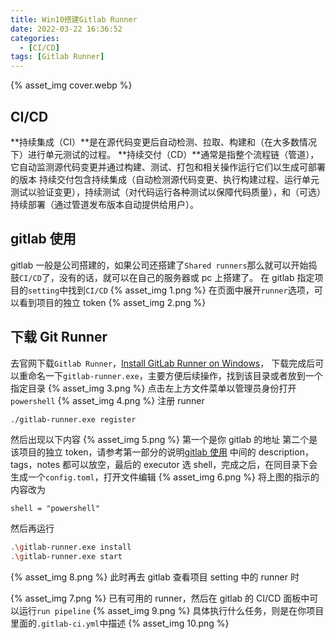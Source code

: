 ```yaml
---
title: Win10搭建Gitlab Runner
date: 2022-03-22 16:36:52
categories:
  - [CI/CD]
tags: [Gitlab Runner]
---
```

 {% asset_img cover.webp %}

## CI/CD


**持续集成（CI）**是在源代码变更后自动检测、拉取、构建和（在大多数情况下）进行单元测试的过程。
**持续交付（CD）**通常是指整个流程链（管道），它自动监测源代码变更并通过构建、测试、打包和相关操作运行它们以生成可部署的版本
持续交付包含持续集成（自动检测源代码变更、执行构建过程、运行单元测试以验证变更），持续测试（对代码运行各种测试以保障代码质量），和（可选）持续部署（通过管道发布版本自动提供给用户）。


## gitlab 使用

gitlab 一般是公司搭建的，如果公司还搭建了`Shared runners`那么就可以开始捣鼓`CI/CD`了，没有的话，就可以在自己的服务器或 pc 上搭建了。
在 gitlab 指定项目的`setting`中找到`CI/CD`
 {% asset_img 1.png %}
在页面中展开`runner`选项，可以看到项目的独立 token
 {% asset_img 2.png %}

<!-- more -->   

## 下载 Git Runner


去官网下载`Gitlab Runner`，[Install GitLab Runner on Windows](https://docs.gitlab.com/runner/install/windows.html)，
下载完成后可以重命名一下`gitlab-runner.exe`，主要方便后续操作，找到该目录或者放到一个指定目录
 {% asset_img 3.png %}
点击左上方文件菜单以管理员身份打开`powershell`
 {% asset_img 4.png %}
注册 runner

```Bash
./gitlab-runner.exe register
```

然后出现以下内容
 {% asset_img 5.png %}
第一个是你 gitlab 的地址
第二个是该项目的独立 token，请参考第一部分的说明[gitlab 使用](./#gitlab-使用)
中间的 description，tags，notes 都可以放空，最后的 executor 选 shell，完成之后，在同目录下会生成一个`config.toml`，打开文件编辑
 {% asset_img 6.png %}
将上图的指示的内容改为

```text
shell = "powershell"
```

然后再运行

```Bash
.\gitlab-runner.exe install
.\gitlab-runner.exe start
```

 {% asset_img 8.png %}
此时再去 gitlab 查看项目 setting 中的 runner 时

 {% asset_img 7.png %}
已有可用的 runner，然后在 gitlab 的 CI/CD 面板中可以运行`run pipeline`
 {% asset_img 9.png %}
具体执行什么任务，则是在你项目里面的`.gitlab-ci.yml`中描述
 {% asset_img 10.png %}
